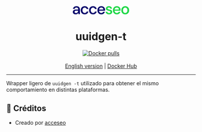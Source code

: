 <div align="center">
    <a href="https://www.acceseo.com">
        <img
            alt="acceseo logo"
            src="logo-acceseo.svg"
            width="150">
    </a>
</div>

<h1 align="center">uuidgen-t</h1>
<div align="center">
    <a href="https://hub.docker.com/r/acceseo/uuidgen-t"><img src="https://img.shields.io/docker/pulls/acceseo/uuidgen-t.svg" alt="Docker pulls"></a>
    <br><br>
    <a href="https://github.com/acceseo/uuidgen-t/tree/main/README.en.md">English version</a> | <a href="https://hub.docker.com/r/acceseo/uuidgen-t">Docker Hub</a>
</div>

<hr>

Wrapper ligero de `uuidgen -t` utilizado para obtener el mismo comportamiento en distintas plataformas.

## 👷 Créditos
* Creado por [acceseo](https://acceseo.com)

